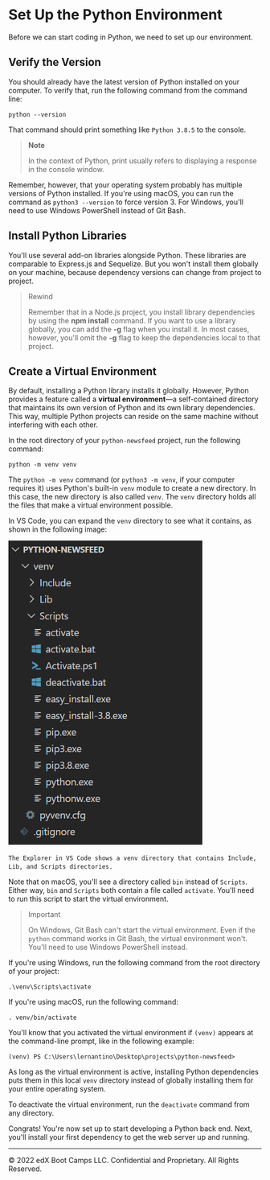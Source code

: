 # Set Up the Python Environment

Before we can start coding in Python, we need to set up our environment.

## Verify the Version

You should already have the latest version of Python installed on your computer. To verify that, run the following command from the command line:

```console
python --version
```

That command should print something like `Python 3.8.5` to the console.

> **Note**
> 
> In the context of Python, print usually refers to displaying a response in the console window.

Remember, however, that your operating system probably has multiple versions of Python installed. If you're using macOS, you can run the command as `python3 --version` to force version 3. For Windows, you'll need to use Windows PowerShell instead of Git Bash.

## Install Python Libraries

You'll use several add-on libraries alongside Python. These libraries are comparable to Express.js and Sequelize. But you won't install them globally on your machine, because dependency versions can change from project to project.

> Rewind
> 
> Remember that in a Node.js project, you install library dependencies by using the **npm install** command. If you want to use a library globally, you can add the **-g** flag when you install it. In most cases, however, you'll omit the **-g** flag to keep the dependencies local to that project.

## Create a Virtual Environment

By default, installing a Python library installs it globally. However, Python provides a feature called a **virtual environment**—a self-contained directory that maintains its own version of Python and its own library dependencies. This way, multiple Python projects can reside on the same machine without interfering with each other.

In the root directory of your `python-newsfeed` project, run the following command:

```console
python -m venv venv
```

The `python -m venv` command (or `python3 -m venv`, if your computer requires it) uses Python's built-in `venv` module to create a new directory. In this case, the new directory is also called `venv`. The `venv` directory holds all the files that make a virtual environment possible.

In VS Code, you can expand the `venv` directory to see what it contains, as shown in the following image:

![](../Images/400-venv-folder.png)

`The Explorer in VS Code shows a venv directory that contains Include, Lib, and Scripts directories.`

Note that on macOS, you'll see a directory called `bin` instead of `Scripts`. Either way, `bin` and `Scripts` both contain a file called `activate`. You'll need to run this script to start the virtual environment.

> Important
>
>On Windows, Git Bash can't start the virtual environment. Even if the `python` command works in Git Bash, the virtual environment won't. You'll need to use Windows PowerShell instead.

If you're using Windows, run the following command from the root directory of your project:

```console
.\venv\Scripts\activate
```

If you're using macOS, run the following command:

```console
. venv/bin/activate
```

You'll know that you activated the virtual environment if `(venv)` appears at the command-line prompt, like in the following example:

```console
(venv) PS C:\Users\lernantino\Desktop\projects\python-newsfeed>
```

As long as the virtual environment is active, installing Python dependencies puts them in this local `venv` directory instead of globally installing them for your entire operating system.

To deactivate the virtual environment, run the `deactivate` command from any directory.

Congrats! You're now set up to start developing a Python back end. Next, you'll install your first dependency to get the web server up and running.

---
© 2022 edX Boot Camps LLC. Confidential and Proprietary. All Rights Reserved.
